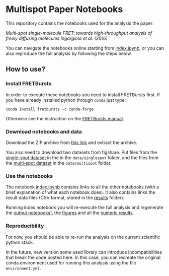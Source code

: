 # Multispot Paper Notebooks

This repository contains the notebooks used for the analysis the paper:

*Multi-spot single-molecule FRET: towards high-throughput analysis of freely diffusing molecules
Ingargiola et al. (2016)*

You can navigate the notebooks online starting from [index.ipynb](http://nbviewer.jupyter.org/github/tritemio/multispot_paper/blob/master/index.ipynb),
or you can also reproduce the full analysis by following the steps below.

## How to use?

### Install FRETBursts
In order to execute these notebooks you need to install
FRETBursts first. If you have already installed python through `conda` just type:

    conda install fretbursts -c conda-forge

Otherwise see the instruction on the [FRETBursts manual](http://fretbursts.readthedocs.io/en/latest/getting_started.html).

### Download notebooks and data

Download the ZIP archive from [this link](https://github.com/tritemio/multispot_paper/archive/master.zip)
and extract the archive.

You also need to download two datasets from figshare. Put files from the
[single-spot dataset](https://doi.org/10.6084/m9.figshare.1098961) in the in the `data/singlespot` folder,
and the files from the [multi-spot dataset](https://doi.org/10.6084/m9.figshare.1098962)
in the `data/multispot` folder.

### Use the notebooks

The notebook [index.ipynb](http://nbviewer.jupyter.org/github/tritemio/multispot_paper/blob/master/index.ipynb) contains links
to all the other notebooks (with a brief explanation of what each notebook does).
It also contains links the result data files (CSV format, stored in the [results](results) folder).

Running index notebook you will re-execute the full analysis and regenerate the
[output notebooks](out_notebooks)], the [figures](figures) and all the
[numeric results](results).

### Reproducibility
For now, you should be able to re-run the analysis on the current scientific python stack.

In the future, new version some used library can introduce incompatibilities that break the code
posted here. In this case, you can recreate the original conda environment used for running this
analysis using the file `environment.yml`.
